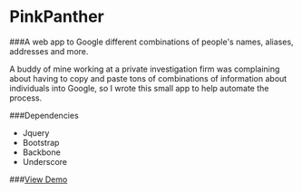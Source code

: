 PinkPanther
===========

###A web app to Google different combinations of people's names, aliases, addresses and more.

A buddy of mine working at a private investigation firm was complaining about having to copy and paste tons of combinations of information about individuals into Google, so I wrote this small app to help automate the process.

###Dependencies

- Jquery
- Bootstrap
- Backbone
- Underscore


###[View Demo](http://robincwillis.github.io/PinkPanther)